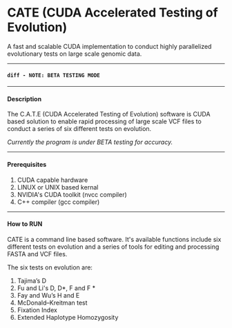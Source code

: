 # CATE (CUDA Accelerated Testing of Evolution)

A fast and scalable CUDA implementation to conduct highly parallelized evolutionary tests on large scale genomic data.

---

#### ```diff - NOTE: BETA TESTING MODE ```

---
#### Description

The C.A.T.E (CUDA Accelerated Testing of Evolution) software is CUDA based solution to enable rapid processing of large scale VCF files to conduct a series of six different tests on evolution.

*Currently the program is under BETA testing for accuracy.*

---

#### Prerequisites

1. CUDA capable hardware
2. LINUX or UNIX based kernal
3. NVIDIA's CUDA toolkit (nvcc compiler)
4. C++ compiler (gcc compiler)

---

#### How to RUN

CATE is a command line based software. It's available functions include six different tests on evolution and a series of tools for editing and processing FASTA and VCF files.

The six tests on evolution are:
1. Tajima’s D
2. Fu and Li's D, D*, F and F \*
3. Fay and Wu’s H and E
4. McDonald–Kreitman test
5. Fixation Index
6. Extended Haplotype Homozygosity
